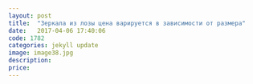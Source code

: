 ```yaml
---
layout: post
title:  "Зеркала из лозы цена варируется в зависимости от размера"
date:   2017-04-06 17:40:06
code: 1782
categories: jekyll update
image: image38.jpg
description: 
price: 
---
```


